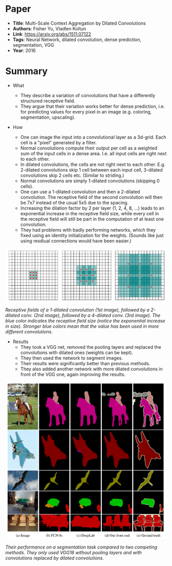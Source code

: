 # Paper

* **Title**: Multi-Scale Context Aggregation by Dilated Convolutions
* **Authors**: Fisher Yu, Vladlen Koltun
* **Link**: https://arxiv.org/abs/1511.07122
* **Tags**: Neural Network, dilated convolution, dense prediction, segmentation, VGG
* **Year**: 2016

# Summary

* What
  * They describe a variation of convolutions that have a differently structured receptive field.
  * They argue that their variation works better for dense prediction, i.e. for predicting values for every pixel in an image (e.g. coloring, segmentation, upscaling).

* How
  * One can image the input into a convolutional layer as a 3d-grid. Each cell is a "pixel" generated by a filter.
  * Normal convolutions compute their output per cell as a weighted sum of the input cells in a dense area. I.e. all input cells are right next to each other.
  * In dilated convolutions, the cells are not right next to each other. E.g. 2-dilated convolutions skip 1 cell between each input cell, 3-dilated convolutions skip 2 cells etc. (Similar to striding.)
  * Normal convolutions are simply 1-dilated convolutions (skipping 0 cells).
  * One can use a 1-dilated convolution and then a 2-dilated convolution. The receptive field of the second convolution will then be 7x7 instead of the usual 5x5 due to the spacing.
  * Increasing the dilation factor by 2 per layer (1, 2, 4, 8, ...) leads to an exponential increase in the receptive field size, while every cell in the receptive field will still be part in the computation of at least one convolution.
  * They had problems with badly performing networks, which they fixed using an identity initialization for the weights. (Sounds like just using resdiual connections would have been easier.)

![Receptive field](images/Multi-Scale_Context_Aggregation_by_Dilated_Convolutions__receptive.png?raw=true "Receptive field")

*Receptive fields of a 1-dilated convolution (1st image), followed by a 2-dilated conv. (2nd image), followed by a 4-dilated conv. (3rd image). The blue color indicates the receptive field size (notice the exponential increase in size). Stronger blue colors mean that the value has been used in more different convolutions.*


* Results
  * They took a VGG net, removed the pooling layers and replaced the convolutions with dilated ones (weights can be kept).
  * They then used the network to segment images.
  * Their results were significantly better than previous methods.
  * They also added another network with more dilated convolutions in front of the VGG one, again improving the results.


![Segmentation performance](images/Multi-Scale_Context_Aggregation_by_Dilated_Convolutions__segmentation.png?raw=true "Segmentation performance")

*Their performance on a segmentation task compared to two competing methods. They only used VGG16 without pooling layers and with convolutions replaced by dilated convolutions.*

